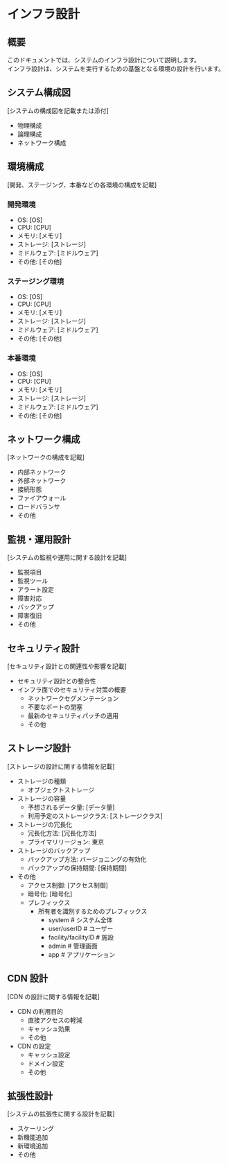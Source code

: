 # インフラ設計

## 概要

このドキュメントでは、システムのインフラ設計について説明します。  
インフラ設計は、システムを実行するための基盤となる環境の設計を行います。

## システム構成図

[システムの構成図を記載または添付]

- 物理構成
- 論理構成
- ネットワーク構成

## 環境構成

[開発、ステージング、本番などの各環境の構成を記載]

### 開発環境

- OS: [OS]
- CPU: [CPU]
- メモリ: [メモリ]
- ストレージ: [ストレージ]
- ミドルウェア: [ミドルウェア]
- その他: [その他]

### ステージング環境

- OS: [OS]
- CPU: [CPU]
- メモリ: [メモリ]
- ストレージ: [ストレージ]
- ミドルウェア: [ミドルウェア]
- その他: [その他]

### 本番環境

- OS: [OS]
- CPU: [CPU]
- メモリ: [メモリ]
- ストレージ: [ストレージ]
- ミドルウェア: [ミドルウェア]
- その他: [その他]

## ネットワーク構成

[ネットワークの構成を記載]

- 内部ネットワーク
- 外部ネットワーク
- 接続形態
- ファイアウォール
- ロードバランサ
- その他

## 監視・運用設計

[システムの監視や運用に関する設計を記載]

- 監視項目
- 監視ツール
- アラート設定
- 障害対応
- バックアップ
- 障害復旧
- その他

## セキュリティ設計

[セキュリティ設計との関連性や影響を記載]

- セキュリティ設計との整合性
- インフラ面でのセキュリティ対策の概要
  - ネットワークセグメンテーション
  - 不要なポートの閉塞
  - 最新のセキュリティパッチの適用
  - その他

## ストレージ設計

[ストレージの設計に関する情報を記載]

- ストレージの種類
  - オブジェクトストレージ
- ストレージの容量
  - 予想されるデータ量: [データ量]
  - 利用予定のストレージクラス: [ストレージクラス]
- ストレージの冗長化
  - 冗長化方法: [冗長化方法]
  - プライマリリージョン: 東京
- ストレージのバックアップ
  - バックアップ方法: バージョニングの有効化
  - バックアップの保持期間: [保持期間]
- その他
  - アクセス制御: [アクセス制御]
  - 暗号化: [暗号化]
  - プレフィックス
    - 所有者を識別するためのプレフィックス
      - system # システム全体
      - user/userID # ユーザー
      - facility/facilityID # 施設
      - admin # 管理画面
      - app # アプリケーション

## CDN 設計

[CDN の設計に関する情報を記載]

- CDN の利用目的
  - 直接アクセスの軽減
  - キャッシュ効果
  - その他
- CDN の設定
  - キャッシュ設定
  - ドメイン設定
  - その他

## 拡張性設計

[システムの拡張性に関する設計を記載]

- スケーリング
- 新機能追加
- 新環境追加
- その他
